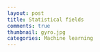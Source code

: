 ```yaml
---
layout: post
title: Statistical fields
comments: true
thumbnail: gyro.jpg
categories: Machine learning
---
```

